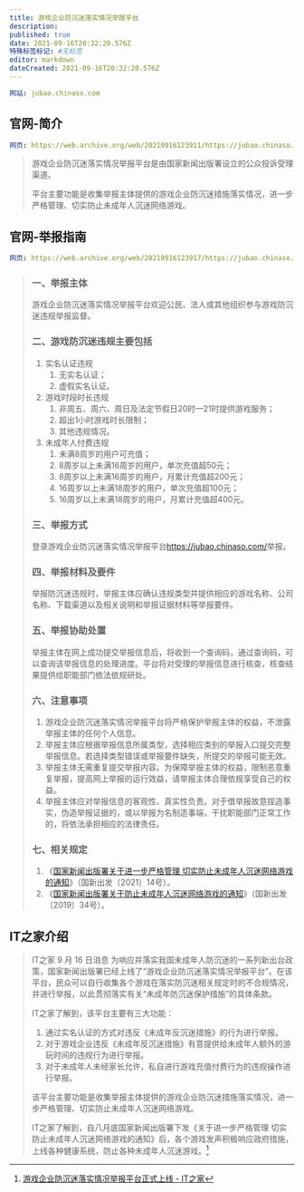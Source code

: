 ```yaml
---
title: 游戏企业防沉迷落实情况举报平台
description: 
published: true
date: 2021-09-16T20:32:20.576Z
特殊标签标记: #无标签
editor: markdown
dateCreated: 2021-09-16T20:32:20.576Z
---
```


```YAML
网站: jubao.chinaso.com
```

## 官网-简介

```YAML
网页: https://web.archive.org/web/20210916123911/https://jubao.chinaso.com/profile.html
```

> 游戏企业防沉迷落实情况举报平台是由国家新闻出版署设立的公众投诉受理渠道。
>
> 平台主要功能是收集举报主体提供的游戏企业防沉迷措施落实情况，进一步严格管理、切实防止未成年人沉迷网络游戏。

## 官网-举报指南

```YAML
网页: https://web.archive.org/web/20210916123917/https://jubao.chinaso.com/reportingguide.html
```

> ### 一、举报主体
>
> 游戏企业防沉迷落实情况举报平台欢迎公民、法人或其他组织参与游戏防沉迷违规举报监督。
>
> ### 二、游戏防沉迷违规主要包括
>
> 1. 实名认证违规
>    1. 无实名认证；
>    2. 虚假实名认证。
> 2. 游戏时段时长违规
>    1. 非周五、周六、周日及法定节假日20时—21时提供游戏服务；
>    2. 超出1小时游戏时长限制；
>    3. 其他违规情况。
> 3. 未成年人付费违规
>    1. 未满8周岁的用户可充值；
>    2. 8周岁以上未满16周岁的用户，单次充值超50元；
>    3. 8周岁以上未满16周岁的用户，月累计充值超200元；
>    4. 16周岁以上未满18周岁的用户，单次充值超100元；
>    5. 16周岁以上未满18周岁的用户，月累计充值超400元。
>
> ### 三、举报方式
>
> 登录游戏企业防沉迷落实情况举报平台<https://jubao.chinaso.com/>举报。
>
> ### 四、举报材料及要件
>
> 举报防沉迷违规时，举报主体应确认违规类型并提供相应的游戏名称、公司名称、下载渠道以及相关说明和举报证据材料等举报要件。
>
> ### 五、举报协助处置
>
> 举报主体在网上成功提交举报信息后，将收到一个查询码，通过查询码，可以查询该举报信息的处理进度。平台将对受理的举报信息进行核查，核查结果提供给职能部门依法依规研处。
>
> ### 六、注意事项
>
> 1. 游戏企业防沉迷落实情况举报平台将严格保护举报主体的权益，不泄露举报主体的任何个人信息。
> 2. 举报主体应根据举报信息所属类型，选择相应类别的举报入口提交完整举报信息。若选择类型错误或举报要件缺失，所提交的举报可能无效。
> 3. 举报主体无需重复提交举报内容。为保障举报主体的权益，限制恶意重复举报，提高网上举报的运行效益，请举报主体合理依规享受自己的权益。
> 4. 举报主体应对举报信息的客观性、真实性负责。对于借举报故意捏造事实，伪造举报证据的，或以举报为名制造事端，干扰职能部门正常工作的，将依法承担相应的法律责任。
>
> ### 七、相关规定
>
> 1. 《[国家新闻出版署关于进一步严格管理 切实防止未成年人沉迷网络游戏的通知](/rule/国家新闻出版署/切实防止未成年人沉迷网络游戏的通知.md)》（国新出发〔2021〕14号）。
> 2. 《[国家新闻出版署关于防止未成年人沉迷网络游戏的通知](/rule/国家新闻出版署关于防止未成年人沉迷网络游戏的通知.md)》（国新出发〔2019〕34号）。

## IT之家介绍

> IT之家 9 月 16 日消息 为响应并落实我国未成年人防沉迷的一系列新出台政策，国家新闻出版署已经上线了“游戏企业防沉迷落实情况举报平台”。在该平台，民众可以自行收集各个游戏在落实防沉迷相关规定时的不合规情况，并进行举报，以此贯彻落实有关“未成年防沉迷保护措施”的具体条款。
>
> IT之家了解到，该平台主要有三大功能：
>
> 1. 通过实名认证的方式对违反《未成年反沉迷措施》的行为进行举报。
> 2. 对于游戏企业违反《未成年反沉迷措施》有意提供给未成年人额外的游玩时间的违规行为进行举报。
> 3. 对于未成年人未经家长允许，私自进行游戏充值付费行为的违规操作进行举报。
>
> 该平台主要功能是收集举报主体提供的游戏企业防沉迷措施落实情况，进一步严格管理、切实防止未成年人沉迷网络游戏。
>
> IT之家了解到，自八月底国家新闻出版署下发《关于进一步严格管理 切实防止未成年人沉迷网络游戏的通知》后，各个游戏发声积极响应政府措施，上线各种健康系统，防止各种未成年人沉迷游戏。[^907]

[^907]: [游戏企业防沉迷落实情况举报平台正式上线 - IT之家](https://web.archive.org/web/20210916120014/https://www.ithome.com/0/575/907.htm)
